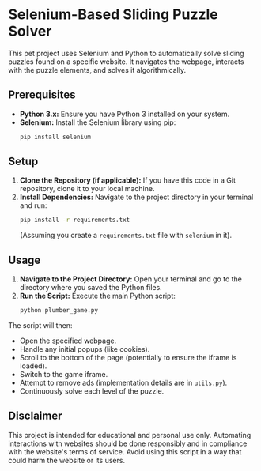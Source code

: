 # Selenium-Based Sliding Puzzle Solver

This pet project uses Selenium and Python to automatically solve sliding puzzles found on a specific website.
It navigates the webpage, interacts with the puzzle elements, and solves it algorithmically.

## Prerequisites

* **Python 3.x:** Ensure you have Python 3 installed on your system.
* **Selenium:** Install the Selenium library using pip:
    ```bash
    pip install selenium
    ```

## Setup

1.  **Clone the Repository (if applicable):** If you have this code in a Git repository, clone it to your local machine.
2.  **Install Dependencies:** Navigate to the project directory in your terminal and run:
    ```bash
    pip install -r requirements.txt
    ```
    (Assuming you create a `requirements.txt` file with `selenium` in it).

## Usage

1.  **Navigate to the Project Directory:** Open your terminal and go to the directory where you saved the Python files.
2.  **Run the Script:** Execute the main Python script:
    ```bash
    python plumber_game.py
    ```

The script will then:

* Open the specified webpage.
* Handle any initial popups (like cookies).
* Scroll to the bottom of the page (potentially to ensure the iframe is loaded).
* Switch to the game iframe.
* Attempt to remove ads (implementation details are in `utils.py`).
* Continuously solve each level of the puzzle.

## Disclaimer

This project is intended for educational and personal use only. Automating interactions with websites should be done responsibly and in compliance with the website's terms of service. Avoid using this script in a way that could harm the website or its users.
```
